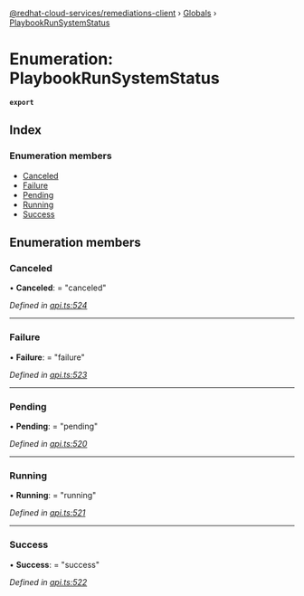 [@redhat-cloud-services/remediations-client](../README.md) › [Globals](../globals.md) › [PlaybookRunSystemStatus](playbookrunsystemstatus.md)

# Enumeration: PlaybookRunSystemStatus

**`export`** 

## Index

### Enumeration members

* [Canceled](playbookrunsystemstatus.md#canceled)
* [Failure](playbookrunsystemstatus.md#failure)
* [Pending](playbookrunsystemstatus.md#pending)
* [Running](playbookrunsystemstatus.md#running)
* [Success](playbookrunsystemstatus.md#success)

## Enumeration members

###  Canceled

• **Canceled**: = "canceled"

*Defined in [api.ts:524](https://github.com/leSamo/javascript-clients/blob/master/packages/remediations/api.ts#L524)*

___

###  Failure

• **Failure**: = "failure"

*Defined in [api.ts:523](https://github.com/leSamo/javascript-clients/blob/master/packages/remediations/api.ts#L523)*

___

###  Pending

• **Pending**: = "pending"

*Defined in [api.ts:520](https://github.com/leSamo/javascript-clients/blob/master/packages/remediations/api.ts#L520)*

___

###  Running

• **Running**: = "running"

*Defined in [api.ts:521](https://github.com/leSamo/javascript-clients/blob/master/packages/remediations/api.ts#L521)*

___

###  Success

• **Success**: = "success"

*Defined in [api.ts:522](https://github.com/leSamo/javascript-clients/blob/master/packages/remediations/api.ts#L522)*
